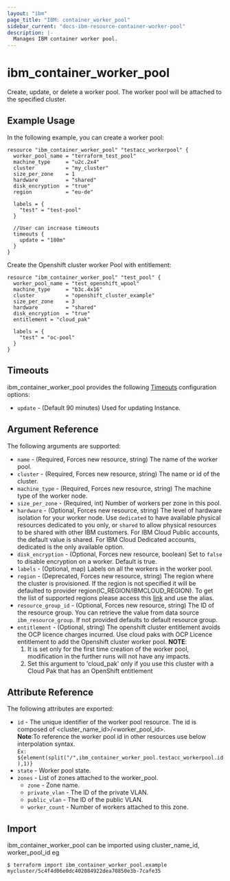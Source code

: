 ```yaml
---
layout: "ibm"
page_title: "IBM: container_worker_pool"
sidebar_current: "docs-ibm-resource-container-worker-pool"
description: |-
  Manages IBM container worker pool.
---
```


# ibm\_container_worker_pool

Create, update, or delete a worker pool. The worker pool will be attached to the specified cluster.


## Example Usage

In the following example, you can create a worker pool:

```hcl
resource "ibm_container_worker_pool" "testacc_workerpool" {
  worker_pool_name = "terraform_test_pool"
  machine_type     = "u2c.2x4"
  cluster          = "my_cluster"
  size_per_zone    = 1
  hardware         = "shared"
  disk_encryption  = "true"
  region           = "eu-de"

  labels = {
    "test" = "test-pool"
  }

  //User can increase timeouts 
  timeouts {
    update = "180m"
  }
}
```

Create the Openshift cluster worker Pool with entitlement:

```hcl
resource "ibm_container_worker_pool" "test_pool" {
  worker_pool_name = "test_openshift_wpool"
  machine_type     = "b3c.4x16"
  cluster          = "openshift_cluster_example"
  size_per_zone    = 3
  hardware         = "shared"
  disk_encryption  = "true"
  entitlement = "cloud_pak"

  labels = {
    "test" = "oc-pool"
  }
}
```

## Timeouts

ibm_container_worker_pool provides the following [Timeouts](https://www.terraform.io/docs/configuration/resources.html#timeouts) configuration options:

* `update` - (Default 90 minutes) Used for updating Instance.

## Argument Reference

The following arguments are supported:

* `name` - (Required, Forces new resource, string) The name of the worker pool.
* `cluster` - (Required, Forces new resource, string) The name or id of the cluster.
* `machine_type` - (Required, Forces new resource, string) The machine type of the worker node.
* `size_per_zone` - (Required, int) Number of workers per zone in this pool.
* `hardware` - (Optional, Forces new resource, string) The level of hardware isolation for your worker node. Use `dedicated` to have available physical resources dedicated to you only, or `shared` to allow physical resources to be shared with other IBM customers. For IBM Cloud Public accounts, the default value is shared. For IBM Cloud Dedicated accounts, dedicated is the only available option.
* `disk_encryption` - (Optional, Forces new resource, boolean) Set to `false` to disable encryption on a worker. Default is true.
* `labels` - (Optional, map) Labels on all the workers in the worker pool.
* `region` - (Deprecated, Forces new resource, string) The region where the cluster is provisioned. If the region is not specified it will be defaulted to provider region(IC_REGION/IBMCLOUD_REGION). To get the list of supported regions please access this [link](https://containers.bluemix.net/v1/regions) and use the alias.
* `resource_group_id` - (Optional, Forces new resource, string) The ID of the resource group.  You can retrieve the value from data source `ibm_resource_group`. If not provided defaults to default resource group.
* `entitlement` - (Optional, string) The openshift cluster entitlement avoids the OCP licence charges incurred. Use cloud paks with OCP Licence entitlement to add the Openshift cluster worker pool.
  **NOTE**:
  1. It is set only for the first time creation of the worker pool, modification in the further runs will not have any impacts.
  2. Set this argument to 'cloud_pak' only if you use this cluster with a Cloud Pak that has an OpenShift entitlement

## Attribute Reference

The following attributes are exported:

* `id` - The unique identifier of the worker pool resource. The id is composed of \<cluster_name_id\>/\<worker_pool_id\>.<br/>
**Note**:To reference the worker pool id in other resources use below interpolation syntax.<br/>
`Ex: ${element(split("/",ibm_container_worker_pool.testacc_workerpool.id),1)}`
* `state` - Worker pool state.
* `zones` - List of zones attached to the worker_pool.
   * `zone` - Zone name.
   * `private_vlan` - The ID of the private VLAN.
   * `public_vlan` - The ID of the public VLAN.
   * `worker_count` - Number of workers attached to this zone.

## Import

ibm_container_worker_pool can be imported using cluster_name_id, worker_pool_id eg

```
$ terraform import ibm_container_worker_pool.example mycluster/5c4f4d06e0dc402084922dea70850e3b-7cafe35
